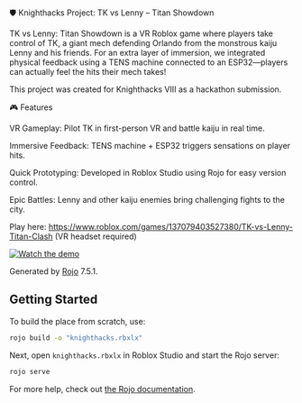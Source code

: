 🛡️ Knighthacks Project: TK vs Lenny – Titan Showdown

TK vs Lenny: Titan Showdown is a VR Roblox game where players take control of TK, a giant mech defending Orlando from the monstrous kaiju Lenny and his friends. For an extra layer of immersion, we integrated physical feedback using a TENS machine connected to an ESP32—players can actually feel the hits their mech takes!

This project was created for Knighthacks VIII as a hackathon submission.

🎮 Features

VR Gameplay: Pilot TK in first-person VR and battle kaiju in real time.

Immersive Feedback: TENS machine + ESP32 triggers sensations on player hits.

Quick Prototyping: Developed in Roblox Studio using Rojo for easy version control.

Epic Battles: Lenny and other kaiju enemies bring challenging fights to the city.

Play here: https://www.roblox.com/games/137079403527380/TK-vs-Lenny-Titan-Clash (VR headset required)

[![Watch the demo](https://img.youtube.com/vi/W9mc36or6hY/maxresdefault.jpg)](https://www.youtube.com/watch?v=W9mc36or6hY)

Generated by [Rojo](https://github.com/rojo-rbx/rojo) 7.5.1.

## Getting Started
To build the place from scratch, use:

```bash
rojo build -o "knighthacks.rbxlx"
```

Next, open `knighthacks.rbxlx` in Roblox Studio and start the Rojo server:

```bash
rojo serve
```

For more help, check out [the Rojo documentation](https://rojo.space/docs).
